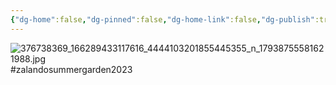 ```yaml
---
{"dg-home":false,"dg-pinned":false,"dg-home-link":false,"dg-publish":true,"tags":["dgblip"],"disabled rules":["yaml-title","yaml-title-alias","file-name-heading"],"title":"philipp on instagram @ 2023-09-08","created-date":"2023-09-08T14:00:00","updated-date":"2025-05-02T17:43:08","dg-path":"blips/17938755581621988.md","permalink":"/blips/17938755581621988/","dgPassFrontmatter":true}
---
```



![376738369_166289433117616_4444103201855445355_n_17938755581621988.jpg](/img/user/attachments/376738369_166289433117616_4444103201855445355_n_17938755581621988.jpg)
#zalandosummergarden2023




